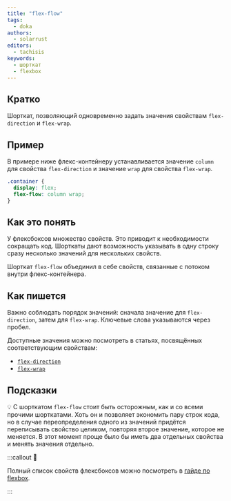 ```yaml
---
title: "flex-flow"
tags:
  - doka
authors:
  - solarrust
editors:
  - tachisis
keywords:
  - шорткат
  - flexbox
---
```


## Кратко

Шорткат, позволяющий одновременно задать значения свойствам `flex-direction` и `flex-wrap`.

## Пример

В примере ниже флекс-контейнеру устанавливается значение `column` для свойства `flex-direction` и значение `wrap` для свойства `flex-wrap`.

```css
.container {
  display: flex;
  flex-flow: column wrap;
}
```

## Как это понять

У флексбоксов множество свойств. Это приводит к необходимости сокращать код. Шорткаты дают возможность указывать в одну строку сразу несколько значений для нескольких свойств.

Шорткат `flex-flow` объединил в себе свойств, связанные с потоком внутри флекс-контейнера.

## Как пишется

Важно соблюдать порядок значений: сначала значение для `flex-direction`, затем для `flex-wrap`. Ключевые слова указываются через пробел.

Доступные значения можно посмотреть в статьях, посвящённых соответствующим свойствам:

- [`flex-direction`](/css/flex-direction/)
- [`flex-wrap`](/css/flex-wrap/)

## Подсказки

💡 С шорткатом `flex-flow` стоит быть осторожным, как и со всеми прочими шорткатами. Хоть он и позволяет экономить пару строк кода, но в случае переопределения одного из значений придётся переписывать свойство целиком, повторяя второе значение, которое не меняется. В этот момент проще было бы иметь два отдельных свойства и менять значения отдельно.

:::callout 📝

Полный список свойств флексбоксов можно посмотреть в [гайде по flexbox](/css/flexbox-guide/).

:::
